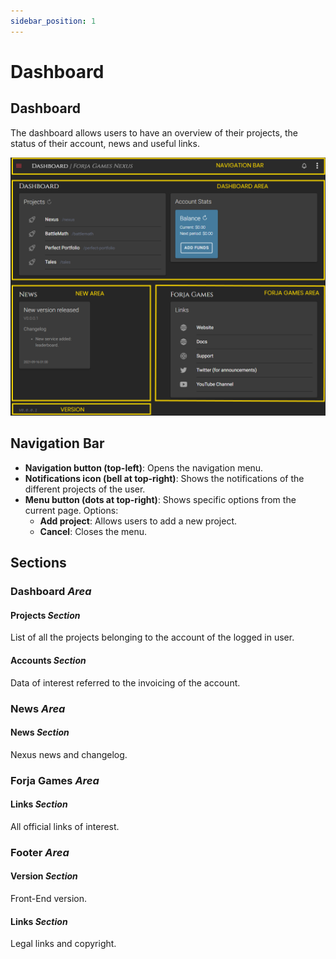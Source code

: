 ```yaml
---
sidebar_position: 1
---
```


# Dashboard

## Dashboard
The dashboard allows users to have an overview of their projects, the status of their account, news and useful links.


![Sections](/img/dashboard/areas.png)

## Navigation Bar
* __Navigation button (top-left)__: Opens the navigation menu.
* __Notifications icon (bell at top-right)__: Shows the notifications of the different projects of the user.
* __Menu button (dots at top-right)__: Shows specific options from the current page. 
  Options:
  * __Add project__: Allows users to add a new project.
  * __Cancel__: Closes the menu.

## Sections
### Dashboard _Area_
#### Projects _Section_
List of all the projects belonging to the account of the logged in user.

#### Accounts _Section_
Data of interest referred to the invoicing of the account.

### News _Area_
#### News _Section_
Nexus news and changelog.

### Forja Games _Area_
#### Links _Section_
All official links of interest.

### Footer _Area_
#### Version _Section_
Front-End version.

#### Links _Section_
Legal links and copyright.
